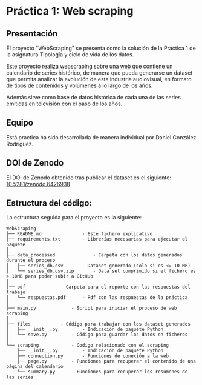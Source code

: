 # Práctica 1: Web scraping

## Presentación

El proyecto "WebScraping" se presenta como la solución de la Práctica 1 de la asignatura Tipología y ciclo de vida de los datos. 

Este proyecto realiza webscraping sobre una [web](https://www.pogdesign.co.uk/cat/) que contiene un calendario de series histórico, de manera que pueda generarse un dataset que permita analizar la evolución de esta industria audiovisual, en formato de tipos de contenidos y volúmenes a lo largo de los años.

Además sirve como base de datos histórica de cada una de las series emitidas en televisión con el paso de los años.

## Equipo

Está practica ha sido desarrollada de manera individual por Daniel González Rodríguez.

## DOI de Zenodo

El DOI de Zenodo obtenido tras publicar el dataset es el siguiente: [10.5281/zenodo.6426938](https://doi.org/10.5281/zenodo.6426938)

## Estructura del código:

La estructura seguida para el proyecto es la siguiente:

```
WebScraping
├── README.md       		- Este fichero explicativo
├── requirements.txt       	- Librerías necesarias para ejecutar el paquete
│
├── data_processed              - Carpeta con los datos generados durante el proceso
│   ├── series_db.csv    	- Dataset generado (solo si es <= 10 MB)
│   └── series_db.csv.zip    	- Data set comprimido si el fichero es > 10MB para poder subir a GitHub
│
│── pdf 			- Carpeta para el reporte con las respuestas del trabajo
│   └── respuestas.pdf		- Pdf con las respuestas de la práctica
│
├── main.py       		- Script para iniciar el proceso de web scraping
│
├── files			- Código para trabajar con los dataset generados
│   ├── __init__.py    		- Indicación de paquete Python
│   └── save.py			- Código para guardar los datos en ficheros
│
└── scraping			- Codigo relacionado con el scraping
    ├── __init__.py    		- Indicación de paquete Python
    ├── connection.py		- Funciones de conexión a la web
    ├── page.py			- Funciones para recuperar el contenido de una página del calendario
    └── summary.py		- Funciones para recuperar los resumenes de las series
```
